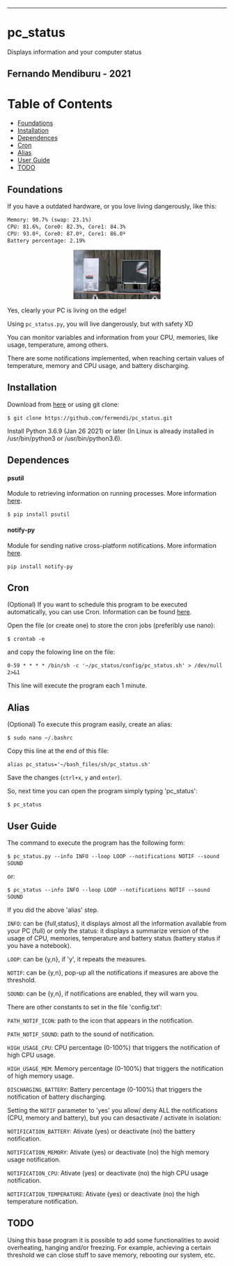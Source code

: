 -------------------------------------------------------------
# pc_status
Displays information and your computer status

Fernando Mendiburu - 2021
-------------------------------------------------------------

# Table of Contents

- [Foundations](#Foundations)
- [Installation](#installation)
- [Dependences](#Dependences)
- [Cron](#Cron)
- [Alias](#Alias)
- [User Guide](#User-Guide)
- [TODO](#TODO)



## Foundations

If you have a outdated hardware, or you love living dangerously, like this:

```
Memory: 90.7% (swap: 23.1%)
CPU: 81.6%, Core0: 82.3%, Core1: 84.3%
CPU: 93.0º, Core0: 87.0º, Core1: 86.0º
Battery percentage: 2.19%
```

<p align="center">
  <img src=".//gif/explosion.gif" alt="Size Limit CLI" width="200">
</p>


Yes, clearly your PC is living on the edge!

Using `pc_status.py`, you will live dangerously, but with safety XD

You can monitor variables and information from your CPU, memories, like usage, temperature, among others.

There are some notifications implemented, when reaching certain values of temperature, memory and CPU usage, and battery discharging.

## Installation

Download from [here](https://github.com/fermendi/pc_status/archive/main.zip) or using git clone:

```
$ git clone https://github.com/fermendi/pc_status.git
```

Install Python 3.6.9 (Jan 26 2021) or later (In Linux is already installed in /usr/bin/python3 or /usr/bin/python3.6).


## Dependences

#### psutil

Module to retrieving information on running processes. More information [here](https://pypi.org/project/psutil/).

```
$ pip install psutil
```

#### notify-py

Module for sending native cross-platform notifications. More information [here](https://pypi.org/project/notify-py/).

```
pip install notify-py
```

## Cron

(Optional) If you want to schedule this program to be executed automatically, you can use Cron. Information can be found [here](https://www.adminschoice.com/crontab-quick-reference). 

Open the file (or create one) to store the cron jobs (preferibly use nano):

```
$ crontab -e
```

and copy the folowing line on the file:

```
0-59 * * * * /bin/sh -c '~/pc_status/config/pc_status.sh' > /dev/null 2>&1
```

This line will execute the program each 1 minute.


## Alias

(Optional) To execute this program easily, create an alias:

```
$ sudo nano ~/.bashrc
```

Copy this line at the end of this file:

```
alias pc_status='~/bash_files/sh/pc_status.sh'
```

Save the changes (`ctrl+x`, `y` and `enter`).

So, next time you can open the program simply typing 'pc_status':

```
$ pc_status 
```

## User Guide

The command to execute the program has the following form:

```
$ pc_status.py --info INFO --loop LOOP --notifications NOTIF --sound SOUND
```

or:

```
$ pc_status --info INFO --loop LOOP --notifications NOTIF --sound SOUND
```

If you did the above 'alias' step.

`INFO`: can be {full,status}, it displays almost all the information available from your PC (full) or only the status: it displays a summarize version of the usage of CPU, memories, temperature and battery status (battery status if you have a notebook).

`LOOP`: can be {y,n}, if 'y', it repeats the measures.

`NOTIF`: can be {y,n}, pop-up all the notifications if measures are above the threshold.

`SOUND`: can be {y,n}, if notifications are enabled, they will warn you.

There are other constants to set in the file 'config.txt':

`PATH_NOTIF_ICON`: path to the icon that appears in the notification.

`PATH_NOTIF_SOUND`: path to the sound of notification.

`HIGH_USAGE_CPU`: CPU percentage (0-100%) that triggers the notification of high CPU usage.

`HIGH_USAGE_MEM`: Memory percentage (0-100%) that triggers the notification of high memory usage.

`DISCHARGING_BATTERY`: Battery percentage (0-100%) that triggers the notification of battery discharging.


Setting the `NOTIF` parameter to 'yes' you allow/ deny ALL the notifications (CPU, memory and battery), but you can desactivate / activate in isolation:

`NOTIFICATION_BATTERY`: Ativate (yes) or deactivate (no) the battery notification.

`NOTIFICATION_MEMORY`: Ativate (yes) or deactivate (no) the high memory usage notification.

`NOTIFICATION_CPU`: Ativate (yes) or deactivate (no) the high CPU usage notification.

`NOTIFICATION_TEMPERATURE`: Ativate (yes) or deactivate (no) the high temperature notification.

## TODO

Using this base program it is possible to add some functionalities to avoid overheating, hanging and/or freezing. For example, achieving a certain threshold we can close stuff to save memory, rebooting our system, etc.


